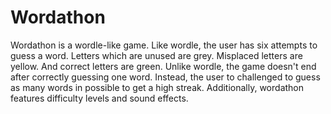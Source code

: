 # Wordathon

Wordathon is a wordle-like game. Like wordle, the user has six attempts to guess a word.
Letters which are unused are grey. Misplaced letters are yellow. And correct letters are green. 
Unlike wordle, the game doesn't end after correctly guessing one word. 
Instead, the user to challenged to guess as many words in possible to get a high streak.
Additionally, wordathon features difficulty levels and sound effects.